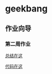 # geekbang

## 作业向导

### 第二周作业

[总结在这](https://github.com/DosLee/geekbang/blob/main/src/main/java/org/geekbang/week/two/nio/homework.md)

[代码在这](https://github.com/DosLee/geekbang/blob/main/src/main/java/org/geekbang/week/two/nio/Homework.java)
